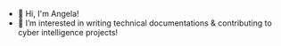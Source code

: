 - 👋 Hi, I'm Angela!
- 👀 I’m interested in writing technical documentations & contributing to cyber intelligence projects!

<!---
nielsenangela9/nielsenangela9 is a ✨ special ✨ repository because its `README.md` (this file) appears on your GitHub profile.
You can click the Preview link to take a look at your changes.
--->
